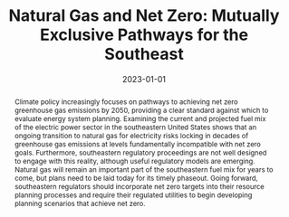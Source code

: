 ---
title: "Natural Gas and Net Zero: Mutually Exclusive Pathways for the Southeast"
date: 2023-01-01
publishDate: 2023-01-01
authors: ["Adam Orford"]
publication_types: ["2"]
featured: true
publication: "39 *Ga. St. U. L. Rev.* 1033"
url_pdf: "https://digitalcommons.law.uga.edu/cgi/viewcontent.cgi?article=2546&context=fac_artchop"
abstract: "Climate policy increasingly focuses on pathways to achieving net zero greenhouse gas emissions by 2050, providing a clear standard against which to evaluate energy system planning. Examining the current and projected fuel mix of the electric power sector in the southeastern United States shows that an ongoing transition to natural gas for electricity risks locking in decades of greenhouse gas emissions at levels fundamentally incompatible with net zero goals. Furthermore, southeastern regulatory proceedings are not well designed to engage with this reality, although useful regulatory models are emerging. Natural gas will remain an important part of the southeastern fuel mix for years to come, but plans need to be laid today for its timely phaseout. Going forward, southeastern regulators should incorporate net zero targets into their resource planning processes and require their regulated utilities to begin developing planning scenarios that achieve net zero."
---